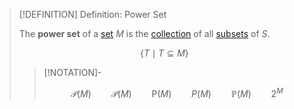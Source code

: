 >[!DEFINITION] Definition: Power Set
>
>The **power set** of a [set](Sets.md) $M$ is the [collection](Collections/Collections.md) of all [subsets](Sets.md) of $S$.
>
>$$
>\{T \mid T \subseteq M\}
>$$
>
>>[!NOTATION]-
>>
>>$$
>>\mathscr{P}(M) \qquad \mathcal{P}(M) \qquad \mathsf{P}(M) \qquad P(M) \qquad \mathbb{P}(M) \qquad 2^M
>>$$
>>
>